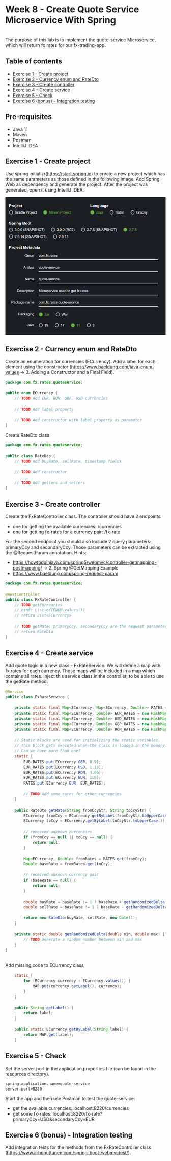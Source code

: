 # Week 8 - Create Quote Service Microservice With Spring

<br> The purpose of this lab is to implement the quote-service Microservice, which will return fx rates for our fx-trading-app.

## Table of contents

- [Exercise 1 - Create project](#exercise-1---create-project)
- [Exercise 2 - Currency enum and RateDto](#exercise-2---currency-enum-and-ratedto)
- [Exercise 3 - Create controller](#exercise-3---create-controller)
- [Exercise 4 - Create service](#exercise-4---create-service)
- [Exercise 5 - Check](#exercise-5---check)
- [Exercise 6 (bonus) - Integration testing](#exercise-6-bonus---integration-testing)

## Pre-requisites
- Java 11
- Maven
- Postman
- IntelliJ IDEA

## Exercise 1 - Create project

Use spring initializr(https://start.spring.io) to create a new project which has the same parameters as those defined in the following image. Add Spring Web as dependency and generate the project. After the project was generated, open it using IntelliJ IDEA.  

![SpringInitializr](Img/spring-initializr.png)

## Exercise 2 - Currency enum and RateDto

Create an enumeration for currencies (ECurrency). Add a label for each element using the constructor (https://www.baeldung.com/java-enum-values &rarr; 3. Adding a Constructor and a Final Field).

```JAVA
package com.fx.rates.quoteservice;

public enum ECurrency {
    // TODO Add EUR, RON, GBP, USD currencies
    
    // TODO Add label property
    
    // TODO Add constructor with label property as parameter
}
```


Create RateDto class

```JAVA
package com.fx.rates.quoteservice;

public class RateDto {
    // TODO Add buyRate, sellRate, timestamp fields
    
    // TODO Add constructor
    
    // TODO Add getters and setters
}
```


## Exercise 3 - Create controller

Create the FxRateController class. The controller should have 2 endpoints: 
- one for getting the available currencies: /currencies 
- one for getting fx-rates for a currency pair: /fx-rate

For the second endpoint you should also include 2 query parameters: primaryCcy and secondaryCcy. Those parameters can be extracted using the @RequestParam annotation.
Hints: 
- https://howtodoinjava.com/spring5/webmvc/controller-getmapping-postmapping/ &rarr; 2. Spring @GetMapping Example
- https://www.baeldung.com/spring-request-param


```JAVA
package com.fx.rates.quoteservice;

@RestController
public class FxRateController {
    // TODO getCurrencies
    // hint: List.of(ENUM.values())
    // return List<ECurrency>

    // TODO getRate; primaryCcy, secondaryCcy are the request parameters
    // return RateDto
}
```

## Exercise 4 - Create service

Add quote logic in a new class - FxRateService. We will define a map with fx rates for each currency. Those maps will be included in a map which contains all rates. Inject this service class in the controller, to be able to use the getRate method.

```JAVA
@Service
public class FxRateService {
    
    private static final Map<ECurrency, Map<ECurrency, Double>> RATES = new HashMap<>();
    private static final Map<ECurrency, Double> EUR_RATES = new HashMap<>();
    private static final Map<ECurrency, Double> USD_RATES = new HashMap<>();
    private static final Map<ECurrency, Double> GBP_RATES = new HashMap<>();
    private static final Map<ECurrency, Double> RON_RATES = new HashMap<>();

    // Static blocks are used for initializing the static variables.
    // This block gets executed when the class is loaded in the memory.
    // Can we have more than one?
    static {
        EUR_RATES.put(ECurrency.GBP, 0.9);
        EUR_RATES.put(ECurrency.USD, 1.18);
        EUR_RATES.put(ECurrency.RON, 4.66);
        EUR_RATES.put(ECurrency.EUR, 1.0);
        RATES.put(ECurrency.EUR, EUR_RATES);

        // TODO Add some rates for other currencies
    }

    public RateDto getRate(String fromCcyStr, String toCcyStr) {
        ECurrency fromCcy = ECurrency.getByLabel(fromCcyStr.toUpperCase());
        ECurrency toCcy = ECurrency.getByLabel(toCcyStr.toUpperCase());

        // received unknown currencies
        if (fromCcy == null || toCcy == null) {
            return null;
        }

        Map<ECurrency, Double> fromRates = RATES.get(fromCcy);
        Double baseRate = fromRates.get(toCcy);

        // received unknown currency pair
        if (baseRate == null) {
            return null;
        }

        double buyRate = baseRate != 1 ? baseRate + getRandomizedDelta(0, baseRate) : 1;
        double sellRate = baseRate != 1 ? baseRate - getRandomizedDelta(0.1, baseRate) : 1;

        return new RateDto(buyRate, sellRate, new Date());
    }

    private static double getRandomizedDelta(double min, double max) {
        // TODO Generate a random number between min and max 
    }
}

```

<br>Add missing code to ECurrency class 
```JAVA
    static {
        for (ECurrency currency : ECurrency.values()) {
            MAP.put(currency.getLabel(), currency);
        }
    }

    public String getLabel() {
        return label;
    }

    public static ECurrency getByLabel(String label) {
        return MAP.get(label);
    }
```

## Exercise 5 - Check

Set the server port in the application.properties file (can be found in the resources directory).
```
spring.application.name=quote-service
server.port=8220
```

Start the app and then use Postman to test the quote-service:
- get the available currencies: localhost:8220/currencies 
- get some fx-rates: localhost:8220/fx-rate?primaryCcy=USD&secondaryCcy=EUR

## Exercise 6 (bonus) - Integration testing

Add integration tests for the methods from the FxRateController class (https://www.arhohuttunen.com/spring-boot-webmvctest/).

